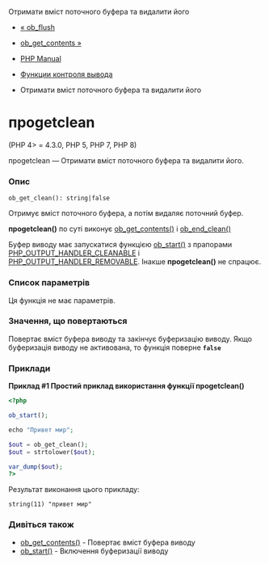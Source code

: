 Отримати вміст поточного буфера та видалити його

-   [« ob\_flush](function.ob-flush.html)
    
-   [ob\_get\_contents »](function.ob-get-contents.html)
    
-   [PHP Manual](index.html)
    
-   [Функции контроля вывода](ref.outcontrol.html)
    
-   Отримати вміст поточного буфера та видалити його
    

# проgetclean

(PHP 4> = 4.3.0, PHP 5, PHP 7, PHP 8)

проgetclean — Отримати вміст поточного буфера та видалити його.

### Опис

```methodsynopsis
ob_get_clean(): string|false
```

Отримує вміст поточного буфера, а потім видаляє поточний буфер.

**проgetclean()** по суті виконує [ob\_get\_contents()](function.ob-get-contents.html) і [ob\_end\_clean()](function.ob-end-clean.html)

Буфер виводу має запускатися функцією [ob\_start()](function.ob-start.html) з прапорами [PHP\_OUTPUT\_HANDLER\_CLEANABLE](outcontrol.constants.html#constant.php-output-handler-cleanable) і [PHP\_OUTPUT\_HANDLER\_REMOVABLE](outcontrol.constants.html#constant.php-output-handler-removable). Інакше **проgetclean()** не спрацює.

### Список параметрів

Ця функція не має параметрів.

### Значення, що повертаються

Повертає вміст буфера виводу та закінчує буферизацію виводу. Якщо буферизація виводу не активована, то функція поверне **`false`**

### Приклади

**Приклад #1 Простий приклад використання функції **проgetclean()****

```php
<?php

ob_start();

echo "Привет мир";

$out = ob_get_clean();
$out = strtolower($out);

var_dump($out);
?>
```

Результат виконання цього прикладу:

```
string(11) "привет мир"
```

### Дивіться також

-   [ob\_get\_contents()](function.ob-get-contents.html) - Повертає вміст буфера виводу
-   [ob\_start()](function.ob-start.html) - Включення буферизації виводу